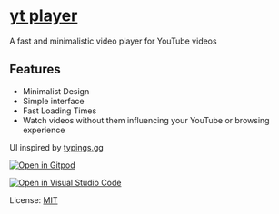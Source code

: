 # [yt player](https://unrealapex.github.io/yt-player/)

A fast and minimalistic video player for YouTube videos

## Features
- Minimalist Design
- Simple interface
- Fast Loading Times
- Watch videos without them influencing your YouTube or browsing experience

UI inspired by [typings.gg](https://github.com/briano1905/typings)

[![Open in Gitpod](https://gitpod.io/button/open-in-gitpod.svg)](https://www.gitpod.io/https://github.com/UnrealApex/yt-player/)

[![Open in Visual Studio Code](https://open.vscode.dev/badges/open-in-vscode.svg)](https://open.vscode.dev/unrealapex/yt-player)

License: [MIT](LICENSE)
